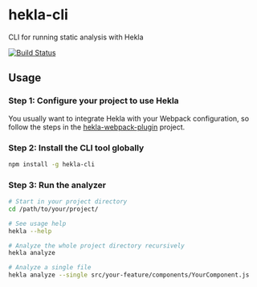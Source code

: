 # hekla-cli

CLI for running static analysis with Hekla

[![Build Status](https://travis-ci.org/andrewjensen/hekla.svg?branch=master)](https://travis-ci.org/andrewjensen/hekla)

## Usage

### Step 1: Configure your project to use Hekla

You usually want to integrate Hekla with your Webpack configuration, so follow the steps in the [hekla-webpack-plugin](https://www.npmjs.com/package/hekla-webpack-plugin) project.

### Step 2: Install the CLI tool globally

```bash
npm install -g hekla-cli
```

### Step 3: Run the analyzer

```bash
# Start in your project directory
cd /path/to/your/project/

# See usage help
hekla --help

# Analyze the whole project directory recursively
hekla analyze

# Analyze a single file
hekla analyze --single src/your-feature/components/YourComponent.js
```
